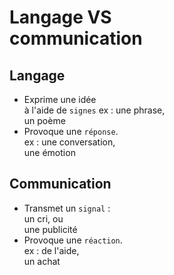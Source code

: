 # Langage VS <br> communication <!--fold-->
## Langage <!--fold-->
- Exprime une idée <br> à l'aide de `signes`
ex : une phrase, <br> un poème
- Provoque une `réponse`. <br> ex : une conversation, <br> une émotion
## Communication <!--fold-->
- Transmet un `signal` : <br> un cri, ou <br> une publicité
- Provoque une `réaction`. <br> ex : de l'aide, <br> un achat

